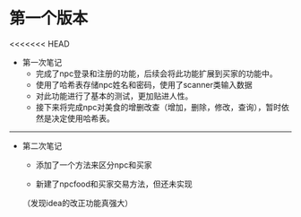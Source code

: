 # 第一个版本

<<<<<<< HEAD
- 第一次笔记
  - 完成了npc登录和注册的功能，后续会将此功能扩展到买家的功能中。
  - 使用了哈希表存储npc姓名和密码，使用了scanner类输入数据
  - 对此功能进行了基本的测试，更加贴进人性。
  - 接下来将完成npc对美食的增删改查（增加，删除，修改，查询），暂时依然是决定使用哈希表。

*******

- 第二次笔记

  * 添加了一个方法来区分npc和买家

  * 新建了npcfood和买家交易方法，但还未实现

  （发现idea的改正功能真强大） 
  

